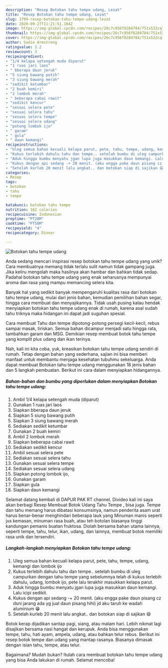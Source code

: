 ```yaml
---
description: "Resep Botokan tahu tempe udang, Lezat"
title: "Resep Botokan tahu tempe udang, Lezat"
slug: 3799-resep-botokan-tahu-tempe-udang-lezat
date: 2020-09-27T11:21:51.104Z
image: https://img-global.cpcdn.com/recipes/26c7c956f8284784/751x532cq70/botokan-tahu-tempe-udang-foto-resep-utama.jpg
thumbnail: https://img-global.cpcdn.com/recipes/26c7c956f8284784/751x532cq70/botokan-tahu-tempe-udang-foto-resep-utama.jpg
cover: https://img-global.cpcdn.com/recipes/26c7c956f8284784/751x532cq70/botokan-tahu-tempe-udang-foto-resep-utama.jpg
author: Sadie Armstrong
ratingvalue: 3.2
reviewcount: 3
recipeingredient:
- "1/4 kelapa setengah muda diparut"
- "1 ruas jari laos"
- " bberapa daun jeruk"
- "5 siung bawang putih"
- "3 siung bawang merah"
- "sedikit ketumbar"
- "2 buah kemiri"
- "2 lombok merah"
- " beberapa cabai rawit"
- "sedikit kencur"
- "sesuai selera pete"
- "sesuai selera tahu"
- "sesuai selera tempe"
- "sesuai selera udang"
- "potong lombok ijo"
- " garam"
- " gula"
- " daun kemangi"
recipeinstructions:
- "Uleg semua bahan kecuali kelapa parut, pete, tahu, tempe, udang, kemangi dan lombok ijo"
- "Kukus terlebih dahulu tahu dan tempe.. setelah bumbu di uleg campurkan dengan tahu tempe yang sebelumnya telah di kukus terlebih dahulu, udang, lombok ijo, pete lalu terakhir masukkan kelapa parut."
- "Aduk hingga bumbu menyatu jgan lupa juga masukkan daun kemangi. Lalu icipi sedikit."
- "Kukus dengan api sedang -+ 20 menit. (aku engga pake daun pisang cz dsni jarang ada yg jual daun pisang hihi) jd aku taruh ke wadah aluminium 😁"
- "Setelah kurleb 20 menit lalu angkat.. dan botokan siap di sajikan 😄"
categories:
- Resep
tags:
- botokan
- tahu
- tempe

katakunci: botokan tahu tempe 
nutrition: 162 calories
recipecuisine: Indonesian
preptime: "PT28M"
cooktime: "PT58M"
recipeyield: "4"
recipecategory: Dinner

---
```



![Botokan tahu tempe udang](https://img-global.cpcdn.com/recipes/26c7c956f8284784/751x532cq70/botokan-tahu-tempe-udang-foto-resep-utama.jpg)

Anda sedang mencari inspirasi resep botokan tahu tempe udang yang unik? Cara membuatnya memang tidak terlalu sulit namun tidak gampang juga. Jika keliru mengolah maka hasilnya akan hambar dan bahkan tidak sedap. Padahal botokan tahu tempe udang yang enak seharusnya mempunyai aroma dan rasa yang mampu memancing selera kita.

Banyak hal yang sedikit banyak mempengaruhi kualitas rasa dari botokan tahu tempe udang, mulai dari jenis bahan, kemudian pemilihan bahan segar, hingga cara membuat dan menyajikannya. Tidak usah pusing kalau hendak menyiapkan botokan tahu tempe udang enak di rumah, karena asal sudah tahu triknya maka hidangan ini dapat jadi suguhan spesial.

Cara membuat Tahu dan tempe dipotong-potong persegi kecil-kecil, rebus sampai masak, tiriskan. Semua bahan dicampur menjadi satu hingga rata, tambahkan garam dan MSG. Demikian resep membuat botok tahu tempe yang komplit plus udang dan ikan terinya.


Nah, kali ini kita coba, yuk, kreasikan botokan tahu tempe udang sendiri di rumah. Tetap dengan bahan yang sederhana, sajian ini bisa memberi manfaat untuk membantu menjaga kesehatan tubuhmu sekeluarga. Anda dapat membuat Botokan tahu tempe udang menggunakan 18 jenis bahan dan 5 langkah pembuatan. Berikut ini cara dalam menyiapkan hidangannya.

<!--inarticleads1-->

##### Bahan-bahan dan bumbu yang diperlukan dalam menyiapkan Botokan tahu tempe udang:

1. Ambil 1/4 kelapa setengah muda (diparut)
1. Gunakan 1 ruas jari laos
1. Siapkan  bberapa daun jeruk
1. Siapkan 5 siung bawang putih
1. Siapkan 3 siung bawang merah
1. Sediakan sedikit ketumbar
1. Gunakan 2 buah kemiri
1. Ambil 2 lombok merah
1. Siapkan  beberapa cabai rawit
1. Sediakan sedikit kencur
1. Ambil sesuai selera pete
1. Sediakan sesuai selera tahu
1. Gunakan sesuai selera tempe
1. Sediakan sesuai selera udang
1. Siapkan potong lombok ijo,
1. Gunakan  garam
1. Siapkan  gula
1. Siapkan  daun kemangi


Selamat datang kembali di DAPUR PAK RT channel. Divideo kali ini saya akan berbagi Resep Membuat Botok Udang Tahu Tempe , bisa juga. Tempe dan tahu memang harus dibatasi konsumsinya, namun penderita asam urat harus benar-benar menghindari beberapa lauk yang Minuman manis seperti jus kemasan, minuman rasa buah, atau teh botolan biasanya tinggi kandungan pemanis buatan fruktosa. Diolah bersama bahan utama lainnya, seperti tempe, tahu, telur, ikan, udang, dan lainnya, membuat botok memiliki rasa unik dan tersendiri. 

<!--inarticleads2-->

##### Langkah-langkah menyiapkan Botokan tahu tempe udang:

1. Uleg semua bahan kecuali kelapa parut, pete, tahu, tempe, udang, kemangi dan lombok ijo
1. Kukus terlebih dahulu tahu dan tempe.. setelah bumbu di uleg campurkan dengan tahu tempe yang sebelumnya telah di kukus terlebih dahulu, udang, lombok ijo, pete lalu terakhir masukkan kelapa parut.
1. Aduk hingga bumbu menyatu jgan lupa juga masukkan daun kemangi. Lalu icipi sedikit.
1. Kukus dengan api sedang -+ 20 menit. (aku engga pake daun pisang cz dsni jarang ada yg jual daun pisang hihi) jd aku taruh ke wadah aluminium 😁
1. Setelah kurleb 20 menit lalu angkat.. dan botokan siap di sajikan 😄


Botok kerap dijadikan santap pagi, siang, atau malam hari. Lebih nikmat lagi disajikan bersama nasi hangat dan kerupuk. Anda bisa menggunakan tempe, tahu, hati ayam, ampela, udang, atau bahkan telur rebus. Berikut ini resep botok tempe dan udang yang mantap rasanya. Biasanya dimasak dengan isian tahu, tempe, atau telur. 

Bagaimana? Mudah bukan? Itulah cara membuat botokan tahu tempe udang yang bisa Anda lakukan di rumah. Selamat mencoba!
